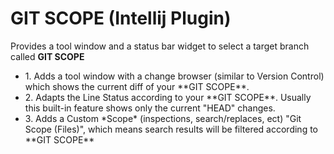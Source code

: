 # GIT SCOPE (Intellij Plugin)

<!-- Plugin description -->
Provides a tool window and a status bar widget to select a target branch called **GIT SCOPE**
<ul>
    <li> 1. Adds a tool window with a change browser (similar to Version Control) which shows the current diff of your
    **GIT SCOPE**.
    <li> 2. Adapts the Line Status according to your **GIT SCOPE**. Usually this built-in feature shows only the current
    "HEAD" changes.
    <li> 3. Adds a Custom *Scope* (inspections, search/replaces, ect) "Git Scope (Files)", which means search results
    will be filtered according to **GIT SCOPE**
</ul>
<!-- Plugin description end -->